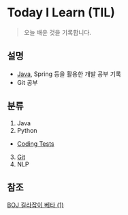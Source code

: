 # Today I Learn (TIL)

> 오늘 배운 것을 기록합니다.

## 설명
 * [Java](https://github.com/AvelChoi/TIL/blob/master/Java.md), Spring 등을 활용한 개발 공부 기록
 * Git 공부

## 분류
 1. Java
 2. Python
  * [Coding Tests](https://github.com/AvelChoi/Coding_Tests/tree/main/%EC%BD%94%EB%94%A9%ED%85%8C%EC%8A%A4%ED%8A%B8)
 3. [Git](https://github.com/AvelChoi/TIL/blob/master/220517%20TIL.md)
 4. NLP

## 참조
[BOJ 길라잡이 베타 (1)](https://www.acmicpc.net/workbook/view/2418)